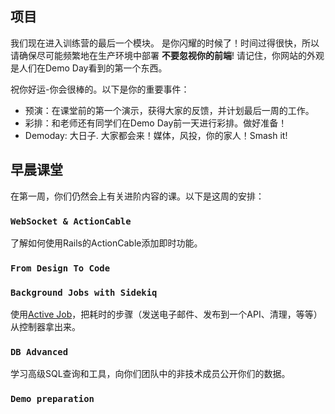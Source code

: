 ## 项目

我们现在进入训练营的最后一个模块。 是你闪耀的时候了！时间过得很快，所以请确保尽可能频繁地在生产环境中部署 **不要忽视你的前端**! 请记住，你网站的外观是人们在Demo Day看到的第一个东西。

祝你好运-你会很棒的。以下是你的重要事件：

- 预演：在课堂前的第一个演示，获得大家的反馈，并计划最后一周的工作。
- 彩排：和老师还有同学们在Demo Day前一天进行彩排。做好准备！
- Demoday: 大日子. 大家都会来！媒体，风投，你的家人！Smash it!

## 早晨课堂

在第一周，你们仍然会上有关进阶内容的课。以下是这周的安排：

### `WebSocket & ActionCable`

了解如何使用Rails的ActionCable添加即时功能。

### `From Design To Code`

### `Background Jobs with Sidekiq`

使用[Active Job](http://edgeguides.rubyonrails.org/active_job_basics.html)，把耗时的步骤（发送电子邮件、发布到一个API、清理，等等）从控制器拿出来。

### `DB Advanced`

学习高级SQL查询和工具，向你们团队中的非技术成员公开你们的数据。

### `Demo preparation`
